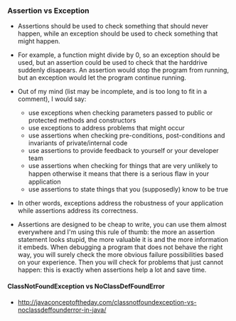 ### Assertion vs Exception

- Assertions should be used to check something that should never happen, while an exception should be used to check something that might happen. 
- For example, a function might divide by 0, so an exception should be used, but an assertion could be used to check that the harddrive suddenly disapears. An assertion would stop the program from running, but an exception would let the program continue running.

- Out of my mind (list may be incomplete, and is too long to fit in a comment), I would say:
	- use exceptions when checking parameters passed to public or protected methods and constructors
 	- use exceptions to address problems that might occur	
	- use assertions when checking pre-conditions, post-conditions and invariants of private/internal code
	- use assertions to provide feedback to yourself or your developer team
	- use assertions when checking for things that are very unlikely to happen otherwise it means that there is a serious ﬂaw in your application
	- use assertions to state things that you (supposedly) know to be true

- In other words, exceptions address the robustness of your application while assertions address its correctness.

- Assertions are designed to be cheap to write, you can use them almost everywhere and I'm using this rule of thumb: the more an assertion statement looks stupid, the more valuable it is and the more information it embeds. When debugging a program that does not behave the right way, you will surely check the more obvious failure possibilities based on your experience. Then you will check for problems that just cannot happen: this is exactly when assertions help a lot and save time.

#### ClassNotFoundException vs NoClassDefFoundError
- http://javaconceptoftheday.com/classnotfoundexception-vs-noclassdeffounderror-in-java/